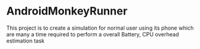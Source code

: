 # AndroidMonkeyRunner
This project is to create a simulation for normal user using its phone which are many a time required to perform a overall Battery, CPU overhead estimation task
